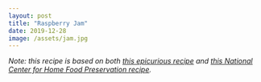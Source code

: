 ```yaml
---
layout: post
title: "Raspberry Jam"
date: 2019-12-28
image: /assets/jam.jpg
---
```



_Note: this recipe is based on both [this epicurious recipe](https://www.epicurious.com/recipes/food/views/old-fashioned-raspberry-jam-230700) and [this National Center for Home Food Preservation recipe](https://nchfp.uga.edu/how/can_07/berry_jams.html)._

